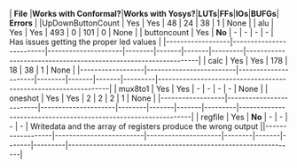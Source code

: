 |     **File**     |**Works with Conformal?**|**Works with Yosys?**|**LUTs**|**FFs**|**IOs**|**BUFGs**|               **Errors**                                       |
|UpDownButtonCount |         Yes             |         Yes         |  48    |   24  |   38  |    1    |                  None                                          |
|      alu         |         Yes             |         Yes         |  493   |   0   |  101  |    0    |                  None                                          |
|   buttoncount    |         Yes             |       **No**        |   -    |   -   |   -   |    -    | Has issues getting the proper led values                       |
|------------------|-------------------------|---------------------|--------|-------|-------|---------|----------------------------------------------------------------|
|      calc        |         Yes             |         Yes         |  178   |   18  |   38  |    1    |                  None                                          |
|------------------|-------------------------|---------------------|--------|-------|-------|---------|----------------------------------------------------------------|
|      mux8to1     |         Yes             |         Yes         |   -    |   -   |   -   |    -    |                  None                                          |
|     oneshot      |         Yes             |         Yes         |   2    |   2   |   2   |    1    |                  None                                          |
|------------------|-------------------------|---------------------|--------|-------|-------|---------|----------------------------------------------------------------|
|     regfile      |         Yes             |       **No**        |   -    |   -   |   -   |    -    |  Writedata and the array of registers produce the wrong output ||------------------|-------------------------|---------------------|--------|-------|-------|---------|----------------------------------------------------------------| 
